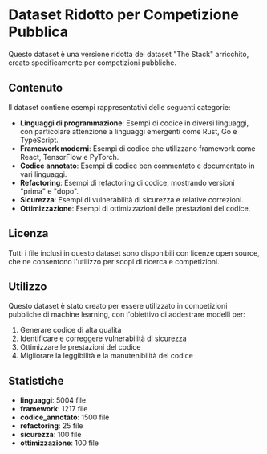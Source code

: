 # Dataset Ridotto per Competizione Pubblica

Questo dataset è una versione ridotta del dataset "The Stack" arricchito, creato specificamente per competizioni pubbliche.

## Contenuto

Il dataset contiene esempi rappresentativi delle seguenti categorie:

- **Linguaggi di programmazione**: Esempi di codice in diversi linguaggi, con particolare attenzione a linguaggi emergenti come Rust, Go e TypeScript.
- **Framework moderni**: Esempi di codice che utilizzano framework come React, TensorFlow e PyTorch.
- **Codice annotato**: Esempi di codice ben commentato e documentato in vari linguaggi.
- **Refactoring**: Esempi di refactoring di codice, mostrando versioni "prima" e "dopo".
- **Sicurezza**: Esempi di vulnerabilità di sicurezza e relative correzioni.
- **Ottimizzazione**: Esempi di ottimizzazioni delle prestazioni del codice.

## Licenza

Tutti i file inclusi in questo dataset sono disponibili con licenze open source, che ne consentono l'utilizzo per scopi di ricerca e competizioni.

## Utilizzo

Questo dataset è stato creato per essere utilizzato in competizioni pubbliche di machine learning, con l'obiettivo di addestrare modelli per:

1. Generare codice di alta qualità
2. Identificare e correggere vulnerabilità di sicurezza
3. Ottimizzare le prestazioni del codice
4. Migliorare la leggibilità e la manutenibilità del codice

## Statistiche

- **linguaggi**: 5004 file
- **framework**: 1217 file
- **codice_annotato**: 1500 file
- **refactoring**: 25 file
- **sicurezza**: 100 file
- **ottimizzazione**: 100 file
